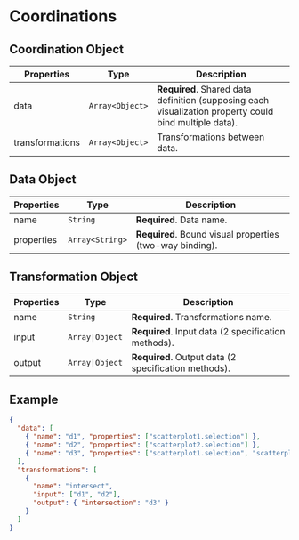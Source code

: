# Coordinations

## Coordination Object

| Properties | Type | Description |
| --- | --- | --- |
| data | `Array<Object>` | **Required**. Shared data definition (supposing each visualization property could bind multiple data). |
| transformations | `Array<Object>` | Transformations between data. |

## Data Object

| Properties | Type | Description |
| --- | --- | --- |
| name | `String` | **Required**. Data name. |
| properties | `Array<String>` | **Required**. Bound visual properties (two-way binding). |

## Transformation Object
| Properties | Type | Description |
| --- | --- | --- |
| name | `String` | **Required**. Transformations name. |
| input | `Array\|Object` | **Required**. Input data (2 specification methods). |
| output | `Array\|Object` | **Required**. Output data (2 specification methods). |

## Example

```json
{
  "data": [
    { "name": "d1", "properties": ["scatterplot1.selection"] },
    { "name": "d2", "properties": ["scatterplot2.selection"] },
    { "name": "d3", "properties": ["scatterplot1.selection", "scatterplot2.selection"] }
  ],
  "transformations": [
    {
      "name": "intersect",
      "input": ["d1", "d2"],
      "output": { "intersection": "d3" }
    }
  ]
}
```
